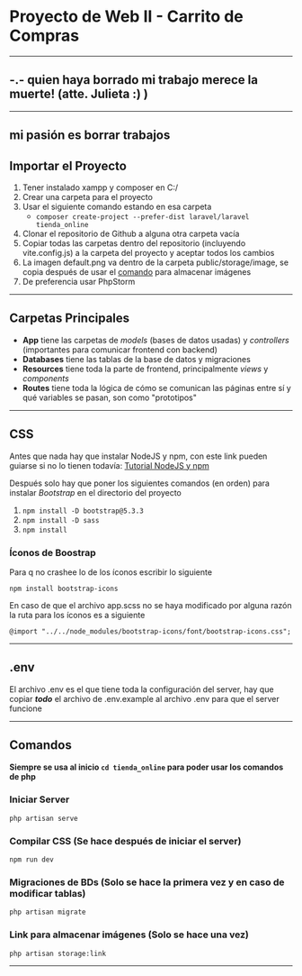 # Proyecto de Web II - Carrito de Compras
---
-.- quien haya borrado mi trabajo merece la muerte! (atte. Julieta :) )
---
---
mi pasión es borrar trabajos
---

## Importar el Proyecto
1. Tener instalado xampp y composer en C:/
2. Crear una carpeta para el proyecto
3. Usar el siguiente comando estando en esa carpeta
    * `composer create-project --prefer-dist laravel/laravel tienda_online`
4. Clonar el repositorio de Github a alguna otra carpeta vacía
5. Copiar todas las carpetas dentro del repositorio (incluyendo vite.config.js) a la carpeta del proyecto y aceptar todos los cambios
6. La imagen default.png va dentro de la carpeta public/storage/image, se copia después de usar el [comando](#Comandos) para almacenar imágenes
7. De preferencia usar PhpStorm

---

## Carpetas Principales

* **App** tiene las carpetas de *models* (bases de datos usadas) y *controllers* (importantes para comunicar frontend con backend)
* **Databases** tiene las tablas de la base de datos y migraciones
* **Resources** tiene toda la parte de frontend, principalmente *views* y *components*
* **Routes** tiene toda la lógica de cómo se comunican las páginas entre sí y qué variables se pasan, son como "prototipos"

---

## CSS
Antes que nada hay que instalar NodeJS y npm, con este link pueden guiarse si no lo tienen todavía: [Tutorial NodeJS y npm](https://www.cursosgis.com/como-instalar-node-js-y-npm-en-4-pasos/)

Después solo hay que poner los siguientes comandos (en orden) para instalar *Bootstrap* en el directorio del proyecto

1. `npm install -D bootstrap@5.3.3`
2. `npm install -D sass`
3. `npm install `

### Íconos de Boostrap

Para q no crashee lo de los íconos escribir lo siguiente

    npm install bootstrap-icons

En caso de que el archivo app.scss no se haya modificado por alguna razón la ruta para los íconos es a siguiente

   `@import "../../node_modules/bootstrap-icons/font/bootstrap-icons.css";`
   
---

## .env
El archivo .env es el que tiene toda la configuración del server, hay que copiar ***todo***
el archivo de .env.example al archivo .env para que el server funcione

---

## Comandos
**Siempre se usa al inicio `cd tienda_online` para poder usar los comandos de php**

### Iniciar Server
    php artisan serve

### Compilar CSS (Se hace después de iniciar el server)
    npm run dev

### Migraciones de BDs (Solo se hace la primera vez y en caso de modificar tablas)
    php artisan migrate

### Link para almacenar imágenes (Solo se hace una vez)
    php artisan storage:link

---
